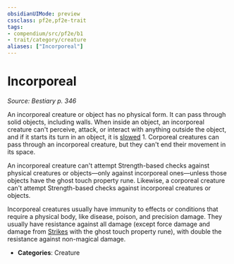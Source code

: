 ```yaml
---
obsidianUIMode: preview
cssclass: pf2e,pf2e-trait
tags:
- compendium/src/pf2e/b1
- trait/category/creature
aliases: ["Incorporeal"]
---
```

# Incorporeal  
*Source: Bestiary p. 346*  

An incorporeal creature or object has no physical form. It can pass through solid objects, including walls. When inside an object, an incorporeal creature can't perceive, attack, or interact with anything outside the object, and if it starts its turn in an object, it is [slowed](../conditions.md#Slowed) 1. Corporeal creatures can pass through an incorporeal creature, but they can't end their movement in its space.

An incorporeal creature can't attempt Strength-based checks against physical creatures or objects—only against incorporeal ones—unless those objects have the ghost touch property rune. Likewise, a corporeal creature can't attempt Strength-based checks against incorporeal creatures or objects.

Incorporeal creatures usually have immunity to effects or conditions that require a physical body, like disease, poison, and precision damage. They usually have resistance against all damage (except force damage and damage from [Strikes](../actions/strike.md) with the ghost touch property rune), with double the resistance against non-magical damage.

- **Categories**: Creature